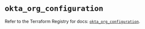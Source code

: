 # `okta_org_configuration`

Refer to the Terraform Registry for docs: [`okta_org_configuration`](https://registry.terraform.io/providers/okta/okta/4.20.0/docs/resources/org_configuration).
